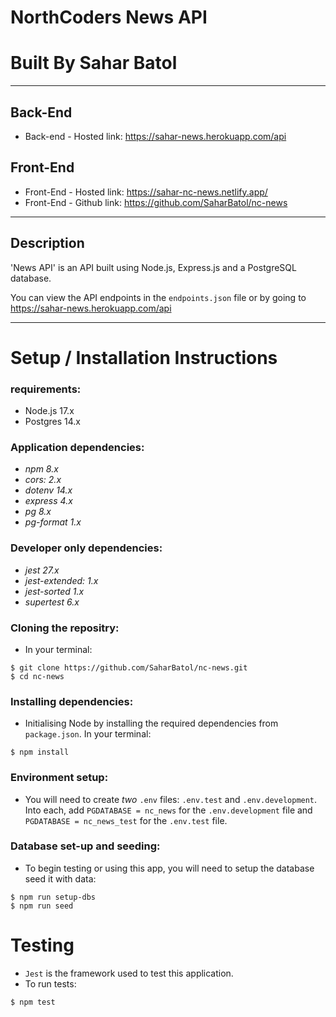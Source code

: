 # **NorthCoders News API**

# **Built By Sahar Batol**

---

## **Back-End**

- Back-end - Hosted link: https://sahar-news.herokuapp.com/api

## **Front-End**

- Front-End - Hosted link: https://sahar-nc-news.netlify.app/
- Front-End - Github link: https://github.com/SaharBatol/nc-news

---

## **Description**

'News API' is an API built using Node.js, Express.js and a PostgreSQL database.

You can view the API endpoints in the `endpoints.json` file or by going to https://sahar-news.herokuapp.com/api

---

# **Setup / Installation Instructions**

### **requirements:**

- Node.js 17.x
- Postgres 14.x

### **Application dependencies:**

<i>
  
- npm 8.x
- cors: 2.x
- dotenv 14.x
- express 4.x
- pg 8.x
- pg-format 1.x
  </i>

### **Developer only dependencies:**

<i>

- jest 27.x
- jest-extended: 1.x
- jest-sorted 1.x
- supertest 6.x
  </i>

### **Cloning the repositry:**

- In your terminal:

```
$ git clone https://github.com/SaharBatol/nc-news.git
$ cd nc-news
```

### **Installing dependencies:**

- Initialising Node by installing the required dependencies from `package.json`. In your terminal:

```
$ npm install
```

### **Environment setup:**

- You will need to create _two_ `.env` files: `.env.test` and `.env.development`. Into each, add `PGDATABASE = nc_news` for the `.env.development` file and `PGDATABASE = nc_news_test` for the `.env.test` file.

### **Database set-up and seeding:**

- To begin testing or using this app, you will need to setup the database seed it with data:

```
$ npm run setup-dbs
$ npm run seed
```

# **Testing**

- `Jest` is the framework used to test this application.
- To run tests:

```
$ npm test
```
